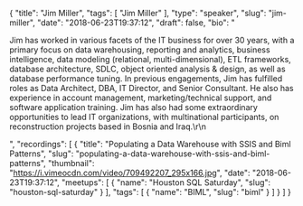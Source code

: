 {
  "title": "Jim Miller",
  "tags": [
    "Jim Miller"
  ],
  "type": "speaker",
  "slug": "jim-miller",
  "date": "2018-06-23T19:37:12",
  "draft": false,
  "bio": "<p>Jim has worked in various facets of the IT business for over 30 years, with a primary focus on data warehousing, reporting and analytics, business intelligence, data modeling (relational, multi-dimensional), ETL frameworks, database architecture, SDLC, object oriented analysis & design, as well as database performance tuning. In previous engagements, Jim has fulfilled roles as Data Architect, DBA, IT Director, and Senior Consultant. He also has experience in account management, marketing/technical support, and software application training. Jim has also had some extraordinary opportunities to lead IT organizations, with multinational participants, on reconstruction projects based in Bosnia and Iraq.\r\n</p>",
  "recordings": [
    {
      "title": "Populating a Data Warehouse with SSIS and Biml Patterns",
      "slug": "populating-a-data-warehouse-with-ssis-and-biml-patterns",
      "thumbnail": "https://i.vimeocdn.com/video/709492207_295x166.jpg",
      "date": "2018-06-23T19:37:12",
      "meetups": [
        {
          "name": "Houston SQL Saturday",
          "slug": "houston-sql-saturday"
        }
      ],
      "tags": [
        {
          "name": "BIML",
          "slug": "biml"
        }
      ]
    }
  ]
}